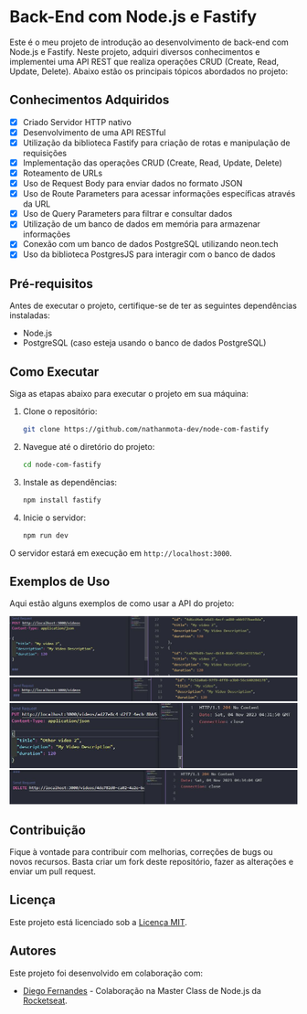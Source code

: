 # Back-End com Node.js e Fastify

Este é o meu projeto de introdução ao desenvolvimento de back-end com Node.js e Fastify. Neste projeto, adquiri diversos conhecimentos e implementei uma API REST que realiza operações CRUD (Create, Read, Update, Delete). Abaixo estão os principais tópicos abordados no projeto:

## Conhecimentos Adquiridos

- [x] Criado Servidor HTTP nativo
- [x] Desenvolvimento de uma API RESTful
- [x] Utilização da biblioteca Fastify para criação de rotas e manipulação de requisições
- [x] Implementação das operações CRUD (Create, Read, Update, Delete)
- [x] Roteamento de URLs
- [x] Uso de Request Body para enviar dados no formato JSON
- [x] Uso de Route Parameters para acessar informações específicas através da URL
- [x] Uso de Query Parameters para filtrar e consultar dados
- [x] Utilização de um banco de dados em memória para armazenar informações
- [x] Conexão com um banco de dados PostgreSQL utilizando neon.tech
- [x] Uso da biblioteca PostgresJS para interagir com o banco de dados

## Pré-requisitos

Antes de executar o projeto, certifique-se de ter as seguintes dependências instaladas:

- Node.js
- PostgreSQL (caso esteja usando o banco de dados PostgreSQL)

## Como Executar

Siga as etapas abaixo para executar o projeto em sua máquina:

1. Clone o repositório:

   ```sh
   git clone https://github.com/nathanmota-dev/node-com-fastify
   ```

2. Navegue até o diretório do projeto:

   ```sh
   cd node-com-fastify
   ```

3. Instale as dependências:

   ```sh
   npm install fastify
   ```

4. Inicie o servidor:

   ```sh
   npm run dev
   ```

O servidor estará em execução em `http://localhost:3000`.

## Exemplos de Uso

Aqui estão alguns exemplos de como usar a API do projeto:

![Criação de um novo registro](/img/img1.JPG)
![Leitura de registros](/img/img2.JPG)
![Atualização de um registro](/img/img3.JPG)
![Exclusão de um registro](/img/img4.JPG)


## Contribuição

Fique à vontade para contribuir com melhorias, correções de bugs ou novos recursos. Basta criar um fork deste repositório, fazer as alterações e enviar um pull request.

## Licença

Este projeto está licenciado sob a [Licença MIT](LICENSE).

## Autores

Este projeto foi desenvolvido em colaboração com:

- [Diego Fernandes](https://github.com/diego3g) - Colaboração na Master Class de Node.js da [Rocketseat](https://rocketseat.com.br).